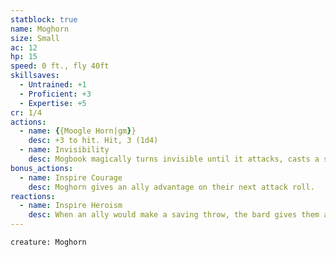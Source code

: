 ```yaml
---
statblock: true
name: Moghorn
size: Small
ac: 12
hp: 15
speed: 0 ft., fly 40ft
skillsaves:
  - Untrained: +1
  - Proficient: +3
  - Expertise: +5
cr: 1/4
actions:
  - name: {{Moogle Horn|gm}}
    desc: +3 to hit. Hit, 3 (1d4)
  - name: Invisibility
    desc: Mogbook magically turns invisible until it attacks, casts a spell, or until its concentration is broken, up to 1 hour (as if concentrating on a spell). Any equipment the moogle wears or carries is invisible with it.
bonus_actions:
  - name: Inspire Courage
    desc: Moghorn gives an ally advantage on their next attack roll.
reactions:
  - name: Inspire Heroism
    desc: When an ally would make a saving throw, the bard gives them advantage.
---
```


```statblock
creature: Moghorn
```